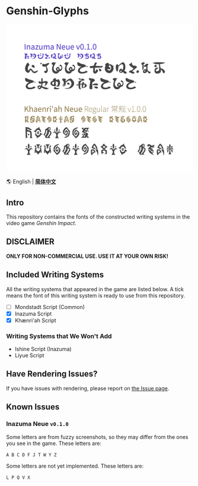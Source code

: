 # Genshin-Glyphs

![Image to Font Specimen](specimen.png)

🌎 English | **[简体中文](README.md)**

## Intro

This repository contains the fonts of the constructed writing systems
in the video game *Genshin Impact*. 

## DISCLAIMER

**ONLY FOR NON-COMMERCIAL USE. USE IT AT YOUR OWN RISK!**

## Included Writing Systems

All the writing systems that appeared in the game are listed below.
A tick means the font of this writing system is ready to use from this repository. 

- [ ] Mondstadt Script (Common)
- [X] Inazuma Script
- [X] Khænri'ah Script

### Writing Systems that We Won't Add

- Ishine Script (Inazuma)
- Liyue Script

## Have Rendering Issues?

If you have issues with rendering, please report on [the Issue page](https://github.com/SpeedyOrc-C/Genshin-Glyphs/issues).

## Known Issues

### Inazuma Neue `v0.1.0`

Some letters are from fuzzy screenshots, so they may differ from
the ones you see in the game. These letters are:

```
A B C D F J T W Y Z
```

Some letters are not yet implemented. These letters are:

```
L P Q V X
```

